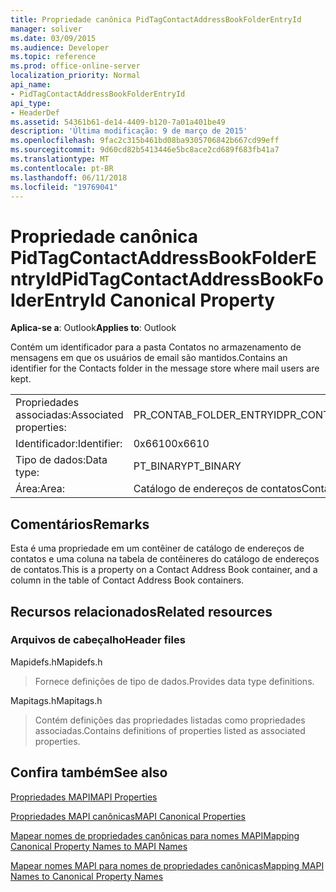 ```yaml
---
title: Propriedade canônica PidTagContactAddressBookFolderEntryId
manager: soliver
ms.date: 03/09/2015
ms.audience: Developer
ms.topic: reference
ms.prod: office-online-server
localization_priority: Normal
api_name:
- PidTagContactAddressBookFolderEntryId
api_type:
- HeaderDef
ms.assetid: 54361b61-de14-4409-b120-7a01a401be49
description: 'Última modificação: 9 de março de 2015'
ms.openlocfilehash: 9fac2c315b461bd08ba9305706842b667cd99eff
ms.sourcegitcommit: 9d60cd82b5413446e5bc8ace2cd689f683fb41a7
ms.translationtype: MT
ms.contentlocale: pt-BR
ms.lasthandoff: 06/11/2018
ms.locfileid: "19769041"
---
```

# <a name="pidtagcontactaddressbookfolderentryid-canonical-property"></a><span data-ttu-id="63282-103">Propriedade canônica PidTagContactAddressBookFolderEntryId</span><span class="sxs-lookup"><span data-stu-id="63282-103">PidTagContactAddressBookFolderEntryId Canonical Property</span></span>

  
  
<span data-ttu-id="63282-104">**Aplica-se a**: Outlook</span><span class="sxs-lookup"><span data-stu-id="63282-104">**Applies to**: Outlook</span></span> 
  
<span data-ttu-id="63282-105">Contém um identificador para a pasta Contatos no armazenamento de mensagens em que os usuários de email são mantidos.</span><span class="sxs-lookup"><span data-stu-id="63282-105">Contains an identifier for the Contacts folder in the message store where mail users are kept.</span></span> 
  
|||
|:-----|:-----|
|<span data-ttu-id="63282-106">Propriedades associadas:</span><span class="sxs-lookup"><span data-stu-id="63282-106">Associated properties:</span></span>  <br/> |<span data-ttu-id="63282-107">PR_CONTAB_FOLDER_ENTRYID</span><span class="sxs-lookup"><span data-stu-id="63282-107">PR_CONTAB_FOLDER_ENTRYID</span></span>  <br/> |
|<span data-ttu-id="63282-108">Identificador:</span><span class="sxs-lookup"><span data-stu-id="63282-108">Identifier:</span></span>  <br/> |<span data-ttu-id="63282-109">0x6610</span><span class="sxs-lookup"><span data-stu-id="63282-109">0x6610</span></span>  <br/> |
|<span data-ttu-id="63282-110">Tipo de dados:</span><span class="sxs-lookup"><span data-stu-id="63282-110">Data type:</span></span>  <br/> |<span data-ttu-id="63282-111">PT_BINARY</span><span class="sxs-lookup"><span data-stu-id="63282-111">PT_BINARY</span></span>  <br/> |
|<span data-ttu-id="63282-112">Área:</span><span class="sxs-lookup"><span data-stu-id="63282-112">Area:</span></span>  <br/> |<span data-ttu-id="63282-113">Catálogo de endereços de contatos</span><span class="sxs-lookup"><span data-stu-id="63282-113">Contact address book</span></span>  <br/> |
   
## <a name="remarks"></a><span data-ttu-id="63282-114">Comentários</span><span class="sxs-lookup"><span data-stu-id="63282-114">Remarks</span></span>

<span data-ttu-id="63282-115">Esta é uma propriedade em um contêiner de catálogo de endereços de contatos e uma coluna na tabela de contêineres do catálogo de endereços de contatos.</span><span class="sxs-lookup"><span data-stu-id="63282-115">This is a property on a Contact Address Book container, and a column in the table of Contact Address Book containers.</span></span>
  
## <a name="related-resources"></a><span data-ttu-id="63282-116">Recursos relacionados</span><span class="sxs-lookup"><span data-stu-id="63282-116">Related resources</span></span>

### <a name="header-files"></a><span data-ttu-id="63282-117">Arquivos de cabeçalho</span><span class="sxs-lookup"><span data-stu-id="63282-117">Header files</span></span>

<span data-ttu-id="63282-118">Mapidefs.h</span><span class="sxs-lookup"><span data-stu-id="63282-118">Mapidefs.h</span></span>
  
> <span data-ttu-id="63282-119">Fornece definições de tipo de dados.</span><span class="sxs-lookup"><span data-stu-id="63282-119">Provides data type definitions.</span></span>
    
<span data-ttu-id="63282-120">Mapitags.h</span><span class="sxs-lookup"><span data-stu-id="63282-120">Mapitags.h</span></span>
  
> <span data-ttu-id="63282-121">Contém definições das propriedades listadas como propriedades associadas.</span><span class="sxs-lookup"><span data-stu-id="63282-121">Contains definitions of properties listed as associated properties.</span></span>
    
## <a name="see-also"></a><span data-ttu-id="63282-122">Confira também</span><span class="sxs-lookup"><span data-stu-id="63282-122">See also</span></span>



[<span data-ttu-id="63282-123">Propriedades MAPI</span><span class="sxs-lookup"><span data-stu-id="63282-123">MAPI Properties</span></span>](mapi-properties.md)
  
[<span data-ttu-id="63282-124">Propriedades MAPI canônicas</span><span class="sxs-lookup"><span data-stu-id="63282-124">MAPI Canonical Properties</span></span>](mapi-canonical-properties.md)
  
[<span data-ttu-id="63282-125">Mapear nomes de propriedades canônicas para nomes MAPI</span><span class="sxs-lookup"><span data-stu-id="63282-125">Mapping Canonical Property Names to MAPI Names</span></span>](mapping-canonical-property-names-to-mapi-names.md)
  
[<span data-ttu-id="63282-126">Mapear nomes MAPI para nomes de propriedades canônicas</span><span class="sxs-lookup"><span data-stu-id="63282-126">Mapping MAPI Names to Canonical Property Names</span></span>](mapping-mapi-names-to-canonical-property-names.md)

